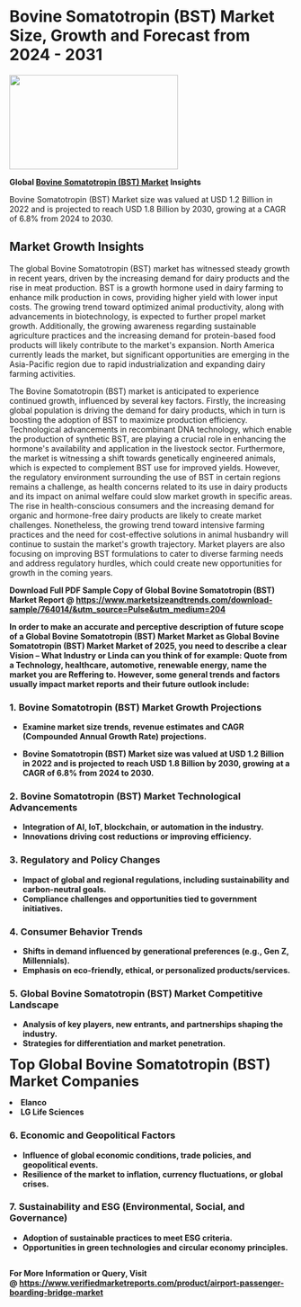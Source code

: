 <H1>Bovine Somatotropin (BST) Market Size, Growth and Forecast from 2024 - 2031</H1><img class="aligncenter size-medium wp-image-584254" src="https://thirdeyenews.in/wp-content/uploads/2024/09/Global-Market-Research-300x168.jpeg" alt="" width="300" height="168" /><p><strong>Global&nbsp;<a href="https://www.marketsizeandtrends.com/download-sample/764014/&amp;utm_source=Pulse&amp;utm_medium=204">Bovine Somatotropin (BST) Market</a> Insights</strong></p><p>Bovine Somatotropin (BST) Market size was valued at USD 1.2 Billion in 2022 and is projected to reach USD 1.8 Billion by 2030, growing at a CAGR of 6.8% from 2024 to 2030.</p><p><h2>Market Growth Insights</h2> <p>The global Bovine Somatotropin (BST) market has witnessed steady growth in recent years, driven by the increasing demand for dairy products and the rise in meat production. BST is a growth hormone used in dairy farming to enhance milk production in cows, providing higher yield with lower input costs. The growing trend toward optimized animal productivity, along with advancements in biotechnology, is expected to further propel market growth. Additionally, the growing awareness regarding sustainable agriculture practices and the increasing demand for protein-based food products will likely contribute to the market's expansion. North America currently leads the market, but significant opportunities are emerging in the Asia-Pacific region due to rapid industrialization and expanding dairy farming activities.</p> <p><strong></strong></p> <p>The Bovine Somatotropin (BST) market is anticipated to experience continued growth, influenced by several key factors. Firstly, the increasing global population is driving the demand for dairy products, which in turn is boosting the adoption of BST to maximize production efficiency. Technological advancements in recombinant DNA technology, which enable the production of synthetic BST, are playing a crucial role in enhancing the hormone's availability and application in the livestock sector. Furthermore, the market is witnessing a shift towards genetically engineered animals, which is expected to complement BST use for improved yields. However, the regulatory environment surrounding the use of BST in certain regions remains a challenge, as health concerns related to its use in dairy products and its impact on animal welfare could slow market growth in specific areas. The rise in health-conscious consumers and the increasing demand for organic and hormone-free dairy products are likely to create market challenges. Nonetheless, the growing trend toward intensive farming practices and the need for cost-effective solutions in animal husbandry will continue to sustain the market's growth trajectory. Market players are also focusing on improving BST formulations to cater to diverse farming needs and address regulatory hurdles, which could create new opportunities for growth in the coming years.</p> <p><strong></p><p><span class=""><strong>Download Full PDF Sample Copy of Global Bovine Somatotropin (BST) Market Report</strong> @ <a href="https://www.marketsizeandtrends.com/download-sample/764014/&amp;utm_source=Pulse&amp;utm_medium=204" target="_blank">https://www.marketsizeandtrends.com/download-sample/764014/&amp;utm_source=Pulse&amp;utm_medium=204</a></span></p><p>In order to make an accurate and perceptive description of future scope of a Global&nbsp;Bovine Somatotropin (BST) Market Market as Global&nbsp;Bovine Somatotropin (BST) Market Market of 2025, you need to describe a clear Vision &ndash; What Industry or Linda can you think of for example: Quote from a Technology, healthcare, automotive, renewable energy, name the market you are Reffering to. However, some general trends and factors usually impact market reports and their future outlook include:</p><h3>1.&nbsp;<strong>Bovine Somatotropin (BST) Market Growth Projections</strong></h3><ul><li>Examine market size trends, revenue estimates and CAGR (Compounded Annual Growth Rate) projections.</li><li><p>Bovine Somatotropin (BST) Market size was valued at USD 1.2 Billion in 2022 and is projected to reach USD 1.8 Billion by 2030, growing at a CAGR of 6.8% from 2024 to 2030.</p></li></ul><h3>2.&nbsp;<strong>Bovine Somatotropin (BST) Market Technological Advancements</strong></h3><ul><li>Integration of AI, IoT, blockchain, or automation in the industry.</li><li>Innovations driving cost reductions or improving efficiency.</li></ul><h3>3.&nbsp;<strong>Regulatory and Policy Changes</strong></h3><ul><li>Impact of global and regional regulations, including sustainability and carbon-neutral goals.</li><li>Compliance challenges and opportunities tied to government initiatives.</li></ul><h3>4.&nbsp;<strong>Consumer Behavior Trends</strong></h3><ul><li>Shifts in demand influenced by generational preferences (e.g., Gen Z, Millennials).</li><li>Emphasis on eco-friendly, ethical, or personalized products/services.</li></ul><h3>5.&nbsp;<strong>Global Bovine Somatotropin (BST) Market Competitive Landscape</strong></h3><ul><li>Analysis of key players, new entrants, and partnerships shaping the industry.</li><li>Strategies for differentiation and market penetration.</li></ul><p data-pm-slice="1 1 []"><span style="color: inherit; font-family: inherit; font-size: 25px;">Top Global Bovine Somatotropin (BST) Market Companies</span></p><div class="" data-test-id=""><p><li>Elanco</li><li> LG Life Sciences</li></p></div><h3>6.&nbsp;<strong>Economic and Geopolitical Factors</strong></h3><ul><li>Influence of global economic conditions, trade policies, and geopolitical events.</li><li>Resilience of the market to inflation, currency fluctuations, or global crises.</li></ul><h3>7.&nbsp;<strong>Sustainability and ESG (Environmental, Social, and Governance)</strong></h3><ul><li>Adoption of sustainable practices to meet ESG criteria.</li><li>Opportunities in green technologies and circular economy principles.</li></ul><h2><strong style="font-size: 14px;">For More Information or Query, Visit @&nbsp;</strong><a style="background-color: #ffffff; font-size: 14px;" href="https://www.marketsizeandtrends.com/report/bovine-somatotropin-bst-market/" target="_blank">https://www.verifiedmarketreports.com/product/airport-passenger-boarding-bridge-market</a></h2>
